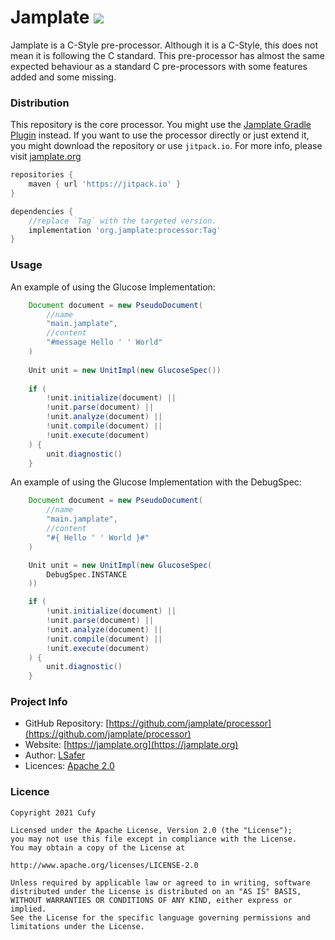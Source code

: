 # Jamplate [![](https://jitpack.io/v/org.jamplate/processor.svg)](https://jitpack.io/#org.jamplate/processor)

Jamplate is a C-Style pre-processor. Although it is a C-Style, this does not mean it is
following the C standard. This pre-processor has almost the same expected behaviour as a
standard C pre-processors with some features added and some missing.

### Distribution

This repository is the core processor. You might use the
[Jamplate Gradle Plugin](https://github.com/jamplate/gradle) instead. If you want to use
the processor directly or just extend it, you might download the repository or
use `jitpack.io`. For more info, please visit [jamplate.org](https://jamplate.org)

```gradle
repositories {
	maven { url 'https://jitpack.io' }
}

dependencies {
	//replace `Tag` with the targeted version.
	implementation 'org.jamplate:processor:Tag'
}
```

### Usage

An example of using the Glucose Implementation:

```groovy 
    Document document = new PseudoDocument(
        //name
        "main.jamplate",
        //content
        "#message Hello ' ' World"
    )
    
    Unit unit = new UnitImpl(new GlucoseSpec())
    
    if (
        !unit.initialize(document) ||
        !unit.parse(document) ||
        !unit.analyze(document) ||
        !unit.compile(document) ||
        !unit.execute(document)
    ) {
    	unit.diagnostic()
    }
```

An example of using the Glucose Implementation with the DebugSpec:

```groovy 
    Document document = new PseudoDocument(
        //name
        "main.jamplate",
        //content
        "#{ Hello ' ' World }#"
    )

    Unit unit = new UnitImpl(new GlucoseSpec(
        DebugSpec.INSTANCE
    ))

    if (
        !unit.initialize(document) ||
        !unit.parse(document) ||
        !unit.analyze(document) ||
        !unit.compile(document) ||
        !unit.execute(document)
    ) {
        unit.diagnostic()
    }
```

### Project Info

- GitHub Repository:
  [https://github.com/jamplate/processor](https://github.com/jamplate/processor)
- Website: [https://jamplate.org](https://jamplate.org)
- Author: [LSafer](https://lsafer.net)
- Licences: [Apache 2.0](http://www.apache.org/licenses/LICENSE-2.0)

### Licence

    Copyright 2021 Cufy

    Licensed under the Apache License, Version 2.0 (the "License");
    you may not use this file except in compliance with the License.
    You may obtain a copy of the License at

    http://www.apache.org/licenses/LICENSE-2.0

    Unless required by applicable law or agreed to in writing, software
    distributed under the License is distributed on an "AS IS" BASIS,
    WITHOUT WARRANTIES OR CONDITIONS OF ANY KIND, either express or implied.
    See the License for the specific language governing permissions and
    limitations under the License.
